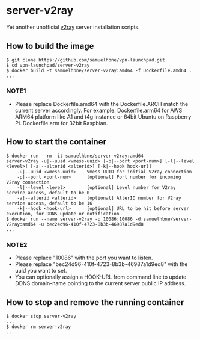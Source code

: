 # server-v2ray

Yet another unofficial [v2ray](https://github.com/v2ray) server installation scripts.

## How to build the image

```shell
$ git clone https://github.com/samuelhbne/vpn-launchpad.git
$ cd vpn-launchpad/server-v2ray
$ docker build -t samuelhbne/server-v2ray:amd64 -f Dockerfile.amd64 .
...
```

### NOTE1

- Please replace Dockerfile.amd64 with the Dockerfile.ARCH match the current server accordingly. For example: Dockerfile.arm64 for AWS ARM64 platform like A1 and t4g instance or 64bit Ubuntu on Raspberry Pi. Dockerfile.arm for 32bit Raspbian.

## How to start the container

```shell
$ docker run --rm -it samuelhbne/server-v2ray:amd64
server-v2ray -u|--uuid <vmess-uuid> [-p|--port <port-num>] [-l|--level <level>] [-a|--alterid <alterid>] [-k|--hook hook-url]
    -u|--uuid <vmess-uuid>    Vmess UUID for initial V2ray connection
    -p|--port <port-num>      [optional] Port number for incoming V2ray connection
    -l|--level <level>        [optional] Level number for V2ray service access, default to be 0
    -a|--alterid <alterid>    [optional] AlterID number for V2ray service access, default to be 16
    -k|--hook <hook-url>      [optional] URL to be hit before server execution, for DDNS update or notification
$ docker run --name server-v2ray -p 10086:10086 -d samuelhbne/server-v2ray:amd64 -u bec24d96-410f-4723-8b3b-46987a1d9ed8
...
```

### NOTE2

- Please replace "10086" with the port you want to listen.
- Please replace "bec24d96-410f-4723-8b3b-46987a1d9ed8" with the uuid you want to set.
- You can optionally assign a HOOK-URL from command line to update DDNS domain-name pointing to the current server public IP address.

## How to stop and remove the running container

```shell
$ docker stop server-v2ray
...
$ docker rm server-v2ray
...
```
